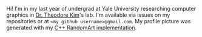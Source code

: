 Hi! I'm in my last year of undergrad at Yale University researching computer graphics in [Dr. Theodore Kim](https://tkim.graphics)'s lab.
I'm available via issues on my repositories or at `<my github username>@gmail.com`.
My profile picture was generated with my [C++ RandomArt implementation](https://github.com/alexaschor/randomart).

<!---
alexaschor/alexaschor is a ✨ special ✨ repository because its `README.md` (this file) appears on your GitHub profile.
You can click the Preview link to take a look at your changes.
--->
